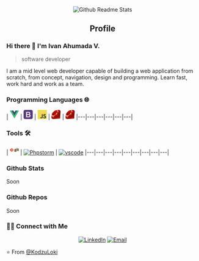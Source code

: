 <p align="center">
 <img with="100px" src="https://media.tenor.com/BWk4_NBCmtgAAAAC/one-piece.gif" align="center" alt="Github Readme Stats" />
 <h2 align="center">Profile</h2>
</p>

### Hi there 👋 I'm Ivan Ahumada V.
> software developer


<div>
 <p>
I am a mid level web developer capable of building a web application from scratch, from concept, navigation, design and programming. Learn fast, work hard and work as a team.
</p>
</div>

### Programming Languages 🌐

| [<img src="https://raw.githubusercontent.com/github/explore/80688e429a7d4ef2fca1e82350fe8e3517d3494d/topics/vue/vue.png" alt="Vue" width="24">](https://vuejs.org/)  |  [<img src="https://raw.githubusercontent.com/github/explore/80688e429a7d4ef2fca1e82350fe8e3517d3494d/topics/bootstrap/bootstrap.png" alt="Bootstrap" width="24">](https://getbootstrap.com/) |  [<img src="https://raw.githubusercontent.com/github/explore/80688e429a7d4ef2fca1e82350fe8e3517d3494d/topics/javascript/javascript.png" alt="Javascript" width="24">](https://www.javascript.com) | [<img src="https://raw.githubusercontent.com/github/explore/80688e429a7d4ef2fca1e82350fe8e3517d3494d/topics/ruby/ruby.png" alt="Ruby" width="24">](https://www.ruby-lang.org/es/) | [<img src="https://raw.githubusercontent.com/github/explore/80688e429a7d4ef2fca1e82350fe8e3517d3494d/topics/ruby/ruby.png" alt="Ruby" width="24">](https://www.ruby-lang.org/es/)
|---|---|---|---|---|---|
 
### Tools 🛠️

| [<img src="https://raw.githubusercontent.com/github/explore/80688e429a7d4ef2fca1e82350fe8e3517d3494d/topics/git/git.png" alt="Git" width="24">](https://git-scm.com/) |  [<img src="https://logonoid.com/images/phpstorm-logo.png" alt="Phpstorm" width="24">](https://www.jetbrains.com/phpstorm/) | [<img src="https://upload.wikimedia.org/wikipedia/commons/thumb/2/2d/Visual_Studio_Code_1.18_icon.svg/1200px-Visual_Studio_Code_1.18_icon.svg.png" alt="vscode" width="24">](https://code.visualstudio.com/)
|---|---|---|---|---|---|---|---|---|

### Github Stats

Soon

### Github Repos

Soon

<h3> 🤝🏻 Connect with Me </h3>

<p align="center">
<a href="https://www.linkedin.com/in/iván-alejandro-ahumada-valdés-b64a1b17a/" target="_blank"><img alt="LinkedIn" src="https://img.shields.io/badge/LinkedIn-@Kodzuloki-blue?style=flat&logo=linkedin"></a>
<a href="mailto:elioth.bass@gmail.com"><img alt="Email" src="https://img.shields.io/badge/Email-elioth.bass@gmail.com-blue?style=flat&logo=gmail"></a>
</p>


⭐️ From [@KodzuLoki](https://github.com/KodzuLoki)
